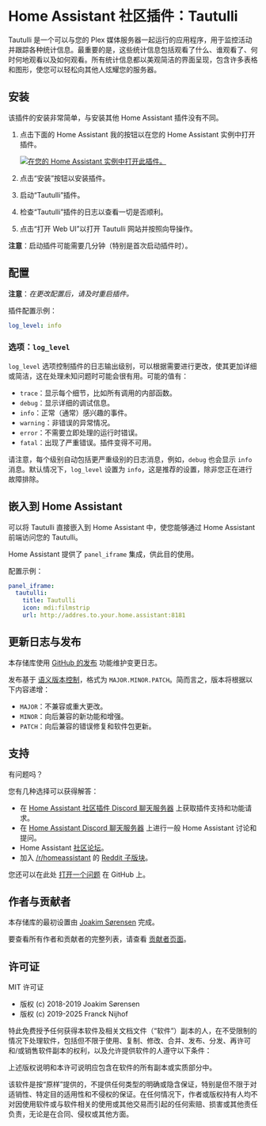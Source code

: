 # Home Assistant 社区插件：Tautulli

Tautulli 是一个可以与您的 Plex 媒体服务器一起运行的应用程序，用于监控活动并跟踪各种统计信息。最重要的是，这些统计信息包括观看了什么、谁观看了、何时何地观看以及如何观看。所有统计信息都以美观简洁的界面呈现，包含许多表格和图形，使您可以轻松向其他人炫耀您的服务器。

## 安装

该插件的安装非常简单，与安装其他 Home Assistant 插件没有不同。

1. 点击下面的 Home Assistant 我的按钮以在您的 Home Assistant 实例中打开插件。

   [![在您的 Home Assistant 实例中打开此插件。][addon-badge]][addon]

1. 点击“安装”按钮以安装插件。
1. 启动“Tautulli”插件。
1. 检查“Tautulli”插件的日志以查看一切是否顺利。
1. 点击“打开 Web UI”以打开 Tautulli 网站并按照向导操作。

**注意**：启动插件可能需要几分钟（特别是首次启动插件时）。

## 配置

**注意**：_在更改配置后，请及时重启插件。_

插件配置示例：

```yaml
log_level: info
```

### 选项：`log_level`

`log_level` 选项控制插件的日志输出级别，可以根据需要进行更改，使其更加详细或简洁，这在处理未知问题时可能会很有用。可能的值有：

- `trace`：显示每个细节，比如所有调用的内部函数。
- `debug`：显示详细的调试信息。
- `info`：正常（通常）感兴趣的事件。
- `warning`：非错误的异常情况。
- `error`：不需要立即处理的运行时错误。
- `fatal`：出现了严重错误。插件变得不可用。

请注意，每个级别自动包括更严重级别的日志消息，例如，`debug` 也会显示 `info` 消息。默认情况下，`log_level` 设置为 `info`，这是推荐的设置，除非您正在进行故障排除。

## 嵌入到 Home Assistant

可以将 Tautulli 直接嵌入到 Home Assistant 中，使您能够通过 Home Assistant 前端访问您的 Tautulli。

Home Assistant 提供了 `panel_iframe` 集成，供此目的使用。

配置示例：

```yaml
panel_iframe:
  tautulli:
    title: Tautulli
    icon: mdi:filmstrip
    url: http://addres.to.your.home.assistant:8181
```

## 更新日志与发布

本存储库使用 [GitHub 的发布][releases] 功能维护变更日志。

发布基于 [语义版本控制][semver]，格式为 `MAJOR.MINOR.PATCH`。简而言之，版本将根据以下内容递增：

- `MAJOR`：不兼容或重大更改。
- `MINOR`：向后兼容的新功能和增强。
- `PATCH`：向后兼容的错误修复和软件包更新。

## 支持

有问题吗？

您有几种选择可以获得解答：

- 在 [Home Assistant 社区插件 Discord 聊天服务器][discord] 上获取插件支持和功能请求。
- 在 [Home Assistant Discord 聊天服务器][discord-ha] 上进行一般 Home Assistant 讨论和提问。
- Home Assistant [社区论坛][forum]。
- 加入 [/r/homeassistant][reddit] 的 [Reddit 子版块][reddit]。

您还可以在此处 [打开一个问题][issue] 在 GitHub 上。

## 作者与贡献者

本存储库的最初设置由 [Joakim Sørensen][ludeeus] 完成。

要查看所有作者和贡献者的完整列表，请查看 [贡献者页面][contributors]。

## 许可证

MIT 许可证

- 版权 (c) 2018-2019 Joakim Sørensen
- 版权 (c) 2019-2025 Franck Nijhof

特此免费授予任何获得本软件及相关文档文件（“软件”）副本的人，在不受限制的情况下处理软件，包括但不限于使用、复制、修改、合并、发布、分发、再许可和/或销售软件副本的权利，以及允许提供软件的人遵守以下条件：

上述版权说明和本许可说明应包含在软件的所有副本或实质部分中。

该软件是按“原样”提供的，不提供任何类型的明确或隐含保证，特别是但不限于对适销性、特定目的适用性和不侵权的保证。在任何情况下，作者或版权持有人均不对因使用软件或与软件相关的使用或其他交易而引起的任何索赔、损害或其他责任负责，无论是在合同、侵权或其他方面。

[addon-badge]: https://my.home-assistant.io/badges/supervisor_addon.svg
[addon]: https://my.home-assistant.io/redirect/supervisor_addon/?addon=a0d7b954_tautulli&repository_url=https%3A%2F%2Fgithub.com%2Fhassio-addons%2Frepository
[contributors]: https://github.com/hassio-addons/addon-tautulli/graphs/contributors
[discord-ha]: https://discord.gg/c5DvZ4e
[discord]: https://discord.me/hassioaddons
[forum]: https://community.home-assistant.io/t/home-assistant-community-add-on-tautulli/68745
[issue]: https://github.com/hassio-addons/addon-tautulli/issues
[ludeeus]: https://github.com/ludeeus
[reddit]: https://reddit.com/r/homeassistant
[releases]: https://github.com/hassio-addons/addon-tautulli/releases
[semver]: https://semver.org/spec/v2.0.0.html
